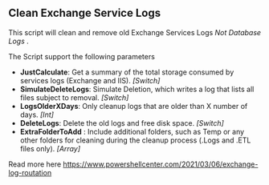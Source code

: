 ## Clean Exchange Service Logs

This script will clean and remove old Exchange Services Logs _Not Database Logs_ .

The Script support the following parameters

- **JustCalculate**: Get a summary of the total storage consumed by services logs (Exchange and IIS). _[Switch]_
- **SimulateDeleteLogs**: Simulate Deletion, which writes a log that lists all files subject to removal. _[Switch]_
- **LogsOlderXDays**: Only cleanup logs that are older than X number of days. _[Int]_
- **DeleteLogs**: Delete the old logs and free disk space. _[Switch]_
- **ExtraFolderToAdd** : Include additional folders, such as Temp or any other folders for cleaning during the cleanup process (.Logs and .ETL files only). _[Array]_

Read more here
https://www.powershellcenter.com/2021/03/06/exchange-log-routation